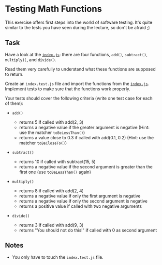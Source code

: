 # Testing Math Functions

This exercise offers first steps into the world of software testing. It's quite similar to the tests you have seen during the lecture, so don't be afraid ;)

## Task

Have a look at the [`index.js`](index.js): there are four functions, `add()`, `subtract()`, `multiply()`, and `divide()`.

Read them very carefully to understand what these functions are supposed to return.

Create an `index.test.js` file and import the functions from the [`index.js`](./index.js). Implement tests to make sure that the functions work properly.

Your tests should cover the following criteria (write one test case for each of them):

- `add()`

  - returns 5 if called with add(2, 3)
  - returns a negative value if the greater argument is negative (Hint: use the matcher `toBeLessThan()`)
  - returns a value close to 0.3 if called with add(0.1, 0.2) (Hint: use the matcher `toBeCloseTo()`)

- `subtract()`

  - returns 10 if called with subtract(15, 5)
  - returns a negative value if the second argument is greater than the first one (use `toBeLessThan()` again)

- `multiply()`

  - returns 8 if called with add(2, 4)
  - returns a negative value if only the first argument is negative
  - returns a negative value if only the second argument is negative
  - returns a positive value if called with two negative arguments

- `divide()`
  - returns 3 if called with add(9, 3)
  - returns "You should not do this!" if called with 0 as second argument

## Notes

- You only have to touch the `index.test.js` file.
